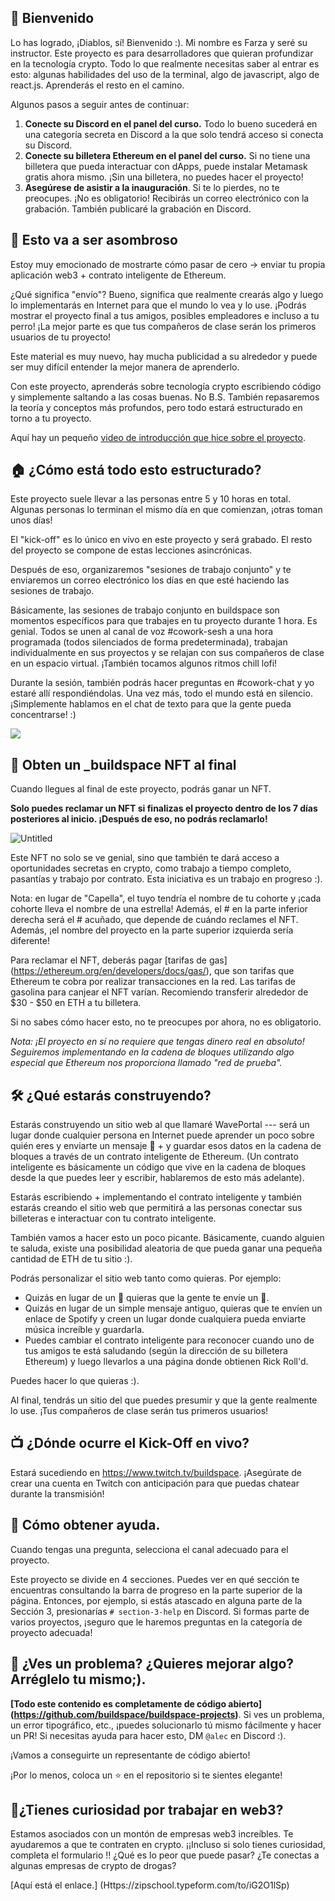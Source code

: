 👋 Bienvenido
----------------------------------

Lo has logrado, ¡Diablos, sí! Bienvenido :). Mi nombre es Farza y seré su instructor. Este proyecto es para desarrolladores que quieran profundizar en la tecnología crypto. Todo lo que realmente necesitas saber al entrar es esto: algunas habilidades del uso de la terminal, algo de javascript, algo de react.js. Aprenderás el resto en el camino.

Algunos pasos a seguir antes de continuar:

1. **Conecte su Discord en el panel del curso.** Todo lo bueno sucederá en una categoría secreta en Discord a la que solo tendrá acceso si conecta su Discord.
2. **Conecte su billetera Ethereum en el panel del curso.** Si no tiene una billetera que pueda interactuar con dApps, puede instalar Metamask gratis ahora mismo. ¡Sin una billetera, no puedes hacer el proyecto!
3. **Asegúrese de asistir a la inauguración**. Si te lo pierdes, no te preocupes. ¡No es obligatorio! Recibirás un correo electrónico con la grabación. También publicaré la grabación en Discord.


🚀 Esto va a ser asombroso
----------------------------------

Estoy muy emocionado de mostrarte cómo pasar de cero -> enviar tu propia aplicación web3 + contrato inteligente de Ethereum.

¿Qué significa "envío"? Bueno, significa que realmente crearás algo y luego lo implementarás en Internet para que el mundo lo vea y lo use. ¡Podrás mostrar el proyecto final a tus amigos, posibles empleadores e incluso a tu perro! ¡La mejor parte es que tus compañeros de clase serán los primeros usuarios de tu proyecto!

Este material es muy nuevo, hay mucha publicidad a su alrededor y puede ser muy difícil entender la mejor manera de aprenderlo.

Con este proyecto, aprenderás sobre tecnología crypto escribiendo código y simplemente saltando a las cosas buenas. No B.S. También repasaremos la teoría y conceptos más profundos, pero todo estará estructurado en torno a tu proyecto.

Aquí hay un pequeño [video de introducción que hice sobre el proyecto](https://www.loom.com/share/8746b43760c74c6791ba17af9940ea8e).


🏠 ¿Cómo está todo esto estructurado?
------------------------------

Este proyecto suele llevar a las personas entre 5 y 10 horas en total. Algunas personas lo terminan el mismo día en que comienzan, ¡otras toman unos días!

El "kick-off" es lo único en vivo en este proyecto y será grabado. El resto del proyecto se compone de estas lecciones asincrónicas.

Después de eso, organizaremos "sesiones de trabajo conjunto" y te enviaremos un correo electrónico los días en que esté haciendo las sesiones de trabajo.

Básicamente, las sesiones de trabajo conjunto en buildspace son momentos específicos para que trabajes en tu proyecto durante 1 hora. Es genial. Todos se unen al canal de voz #cowork-sesh a una hora programada (todos silenciados de forma predeterminada), trabajan individualmente en sus proyectos y se relajan con sus compañeros de clase en un espacio virtual. ¡También tocamos algunos ritmos chill lofi!

Durante la sesión, también podrás hacer preguntas en #cowork-chat y yo estaré allí respondiéndolas. Una vez más, todo el mundo está en silencio. ¡Simplemente hablamos en el chat de texto para que la gente pueda concentrarse! :)

![](https://i.imgur.com/dqbGZae.png)


👀 Obten un _buildspace NFT al final
------------------------------

Cuando llegues al final de este proyecto, podrás ganar un NFT.

**Solo puedes reclamar un NFT si finalizas el proyecto dentro de los 7 días posteriores al inicio. ¡Después de eso, no podrás reclamarlo!**

![Untitled](https://i.imgur.com/nofSO7w.png)

Este NFT no solo se ve genial, sino que también te dará acceso a oportunidades secretas en crypto, como trabajo a tiempo completo, pasantías y trabajo por contrato. Esta iniciativa es un trabajo en progreso :).

Nota: en lugar de "Capella", el tuyo tendría el nombre de tu cohorte y ¡cada cohorte lleva el nombre de una estrella! Además, el # en la parte inferior derecha será el # acuñado, que depende de cuándo reclames el NFT. Además, ¡el nombre del proyecto en la parte superior izquierda sería diferente!

Para reclamar el NFT, deberás pagar [tarifas de gas] (https://ethereum.org/en/developers/docs/gas/), que son tarifas que Ethereum te cobra por realizar transacciones en la red. Las tarifas de gasolina para canjear el NFT varían. Recomiendo transferir alrededor de $30 - $50 en ETH a tu billetera.

Si no sabes cómo hacer esto, no te preocupes por ahora, no es obligatorio.

*Nota: ¡El proyecto en sí no requiere que tengas dinero real en absoluto! Seguiremos implementando en la cadena de bloques utilizando algo especial que Ethereum nos proporciona llamado "red de prueba".*


🛠 ¿Qué estarás construyendo?
-----------------------------

Estarás construyendo un sitio web al que llamaré WavePortal --- será un lugar donde cualquier persona en Internet puede aprender un poco sobre quién eres y enviarte un mensaje 👋 + y guardar esos datos en la cadena de bloques a través de un contrato inteligente de Ethereum. (Un contrato inteligente es básicamente un código que vive en la cadena de bloques desde la que puedes leer y escribir, hablaremos de esto más adelante).

Estarás escribiendo + implementando el contrato inteligente y también estarás creando el sitio web que permitirá a las personas conectar sus billeteras e interactuar con tu contrato inteligente.

También vamos a hacer esto un poco picante. Básicamente, cuando alguien te saluda, existe una posibilidad aleatoria de que pueda ganar una pequeña cantidad de ETH de tu sitio :).

Podrás personalizar el sitio web tanto como quieras. Por ejemplo:
- Quizás en lugar de un 👋 quieras que la gente te envíe un 💩.
- Quizás en lugar de un simple mensaje antiguo, quieras que te envíen un enlace de Spotify y creen un lugar donde cualquiera pueda enviarte música increíble y guardarla.
- Puedes cambiar el contrato inteligente para reconocer cuando uno de tus amigos te está saludando (según la dirección de su billetera Ethereum) y luego llevarlos a una página donde obtienen Rick Roll'd.

Puedes hacer lo que quieras :).

Al final, tendrás un sitio del que puedes presumir y que la gente realmente lo use. ¡Tus compañeros de clase serán tus primeros usuarios!


📺 ¿Dónde ocurre el Kick-Off en vivo?
---------------------------------------

Estará sucediendo en <https://www.twitch.tv/buildspace>. ¡Asegúrate de crear una cuenta en Twitch con anticipación para que puedas chatear durante la transmisión!


🤚 Cómo obtener ayuda.
---------------------------------------

Cuando tengas una pregunta, selecciona el canal adecuado para el proyecto.

Este proyecto se divide en 4 secciones. Puedes ver en qué sección te encuentras consultando la barra de progreso en la parte superior de la página. Entonces, por ejemplo, si estás atascado en alguna parte de la Sección 3, presionarías `# section-3-help` en Discord. Si formas parte de varios proyectos, ¡seguro que le haremos preguntas en la categoría de proyecto adecuada!

🤘 ¿Ves un problema? ¿Quieres mejorar algo? Arréglelo tu mismo;).
---------------------------------------

**[Todo este contenido es completamente de código abierto] (https://github.com/buildspace/buildspace-projects)**. Si ves un problema, un error tipográfico, etc., ¡puedes solucionarlo tú mismo fácilmente y hacer un PR! Si necesitas ayuda para hacer esto, DM `@alec` en Discord :).

¡Vamos a conseguirte un representante de código abierto!

¡Por lo menos, coloca un ⭐ en el repositorio si te sientes elegante!


🚨¿Tienes curiosidad por trabajar en web3?
-------------------

Estamos asociados con un montón de empresas web3 increíbles. Te ayudaremos a que te contraten en crypto. ¡¡Incluso si solo tienes curiosidad, completa el formulario !! ¿Qué es lo peor que puede pasar? ¿Te conectas a algunas empresas de crypto de drogas?

[Aquí está el enlace.] (Https://zipschool.typeform.com/to/iG2O1lSp)

